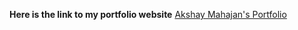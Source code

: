 **Here is the link to my portfolio website**
[Akshay Mahajan's Portfolio](https:://portfolio-akshay-mahajan.netlify.app)
